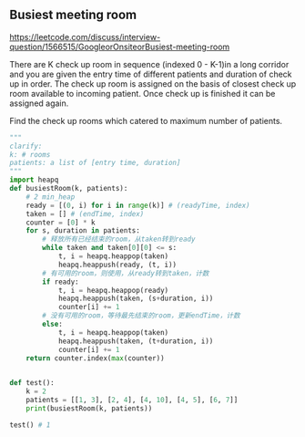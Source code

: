 ## Busiest meeting room

https://leetcode.com/discuss/interview-question/1566515/GoogleorOnsiteorBusiest-meeting-room

There are K check up room in sequence (indexed 0 - K-1)in a long corridor and you are given the entry time of different patients and duration of check up in order.
The check up room is assigned on the basis of closest check up room available to incoming patient.
Once check up is finished it can be assigned again.

Find the check up rooms which catered to maximum number of patients.

```py
"""
clarify:
k: # rooms
patients: a list of [entry time, duration]
"""
import heapq
def busiestRoom(k, patients):
    # 2 min_heap
    ready = [(0, i) for i in range(k)] # (readyTime, index)
    taken = [] # (endTime, index)
    counter = [0] * k
    for s, duration in patients:
        # 释放所有已经结束的room，从taken转到ready
        while taken and taken[0][0] <= s:
            t, i = heapq.heappop(taken)
            heapq.heappush(ready, (t, i))
        # 有可用的room，则使用，从ready转到taken，计数
        if ready:
            t, i = heapq.heappop(ready)
            heapq.heappush(taken, (s+duration, i))
            counter[i] += 1
        # 没有可用的room，等待最先结束的room，更新endTime，计数
        else:
            t, i = heapq.heappop(taken)
            heapq.heappush(taken, (t+duration, i))
            counter[i] += 1
    return counter.index(max(counter))
             

def test():
    k = 2
    patients = [[1, 3], [2, 4], [4, 10], [4, 5], [6, 7]]
    print(busiestRoom(k, patients))

test() # 1
```


